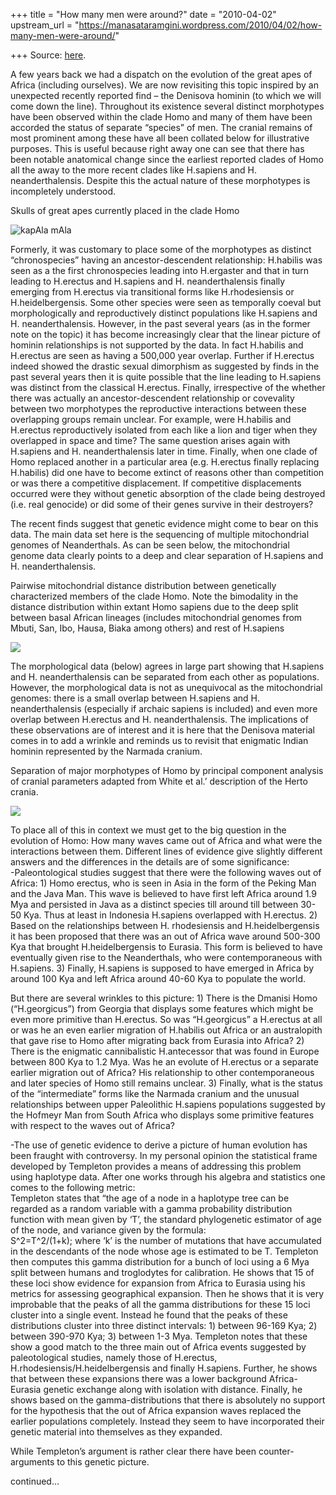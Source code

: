 +++
title = "How many men were around?"
date = "2010-04-02"
upstream_url = "https://manasataramgini.wordpress.com/2010/04/02/how-many-men-were-around/"

+++
Source: [here](https://manasataramgini.wordpress.com/2010/04/02/how-many-men-were-around/).

A few years back we had a dispatch on the evolution of the great apes of Africa (including ourselves). We are now revisiting this topic inspired by an unexpected recently reported find – the Denisova hominin (to which we will come down the line). Throughout its existence several distinct morphotypes have been observed within the clade Homo and many of them have been accorded the status of separate “species” of men. The cranial remains of most prominent among these have all been collated below for illustrative purposes. This is useful because right away one can see that there has been notable anatomical change since the earliest reported clades of Homo all the away to the more recent clades like H.sapiens and H. neanderthalensis. Despite this the actual nature of these morphotypes is incompletely understood.

Skulls of great apes currently placed in the clade Homo

![](https://i2.wp.com/lh4.ggpht.com/_hjuA1bE0hBw/S67UZw1OZ5I/AAAAAAAABW0/rgI6V2tfb84/Untitled.jpg "kapAla mAla")

Formerly, it was customary to place some of the morphotypes as distinct “chronospecies” having an ancestor-descendent relationship: H.habilis was seen as a the first chronospecies leading into H.ergaster and that in turn leading to H.erectus and H.sapiens and H. neanderthalensis finally emerging from H.erectus via transitional forms like H.rhodesiensis or H.heidelbergensis. Some other species were seen as temporally coeval but morphologically and reproductively distinct populations like H.sapiens and H. neanderthalensis. However, in the past several years (as in the former note on the topic) it has become increasingly clear that the linear picture of hominin relationships is not supported by the data. In fact H.habilis and H.erectus are seen as having a 500,000 year overlap. Further if H.erectus indeed showed the drastic sexual dimorphism as suggested by finds in the past several years then it is quite possible that the line leading to H.sapiens was distinct from the classical H.erectus. Finally, irrespective of the whether there was actually an ancestor-descendent relationship or covevality between two morphotypes the reproductive interactions between these overlapping groups remain unclear. For example, were H.habilis and H.erectus reproductively isolated from each like a lion and tiger when they overlapped in space and time? The same question arises again with H.sapiens and H. neanderthalensis later in time. Finally, when one clade of Homo replaced another in a particular area (e.g. H.erectus finally replacing H.habilis) did one have to become extinct of reasons other than competition or was there a competitive displacement. If competitive displacements occurred were they without genetic absorption of the clade being destroyed (i.e. real genocide) or did some of their genes survive in their destroyers?

The recent finds suggest that genetic evidence might come to bear on this data. The main data set here is the sequencing of multiple mitochondrial genomes of Neanderthals. As can be seen below, the mitochondrial genome data clearly points to a deep and clear separation of H.sapiens and H. neanderthalensis.

Pairwise mitochondrial distance distribution between genetically characterized members of the clade Homo. Note the bimodality in the distance distribution within extant Homo sapiens due to the deep split between basal African lineages (includes mitochondrial genomes from Mbuti, San, Ibo, Hausa, Biaka among others) and rest of H.sapiens

[![](https://i0.wp.com/lh6.ggpht.com/_hjuA1bE0hBw/S67-J0fQwlI/AAAAAAAABXU/349Ej1LXt4g/s400/Inter_homo_distances.jpg)](http://picasaweb.google.com/lh/photo/3g7KVzNk48ewXVmF8-F9xQ?feat=embedwebsite)

The morphological data (below) agrees in large part showing that H.sapiens and H. neanderthalensis can be separated from each other as populations. However, the morphological data is not as unequivocal as the mitochondrial genomes: there is a small overlap between H.sapiens and H. neanderthalensis (especially if archaic sapiens is included) and even more overlap between H.erectus and H. neanderthalensis. The implications of these observations are of interest and it is here that the Denisova material comes in to add a wrinkle and reminds us to revisit that enigmatic Indian hominin represented by the Narmada cranium.

Separation of major morphotypes of Homo by principal component analysis of cranial parameters adapted from White et al.’ description of the Herto crania.

[![](https://i0.wp.com/lh3.ggpht.com/_hjuA1bE0hBw/S7A0z83v6WI/AAAAAAAABXc/3caf86OI8YE/s400/inter_homo_anatomical.jpg)](http://picasaweb.google.com/lh/photo/8A9D1cOWXEAXJvb1vsiREA?feat=embedwebsite)

To place all of this in context we must get to the big question in the evolution of Homo: How many waves came out of Africa and what were the interactions between them. Different lines of evidence give slightly different answers and the differences in the details are of some significance:  
-Paleontological studies suggest that there were the following waves out of Africa: 1) Homo erectus, who is seen in Asia in the form of the Peking Man and the Java Man. This wave is believed to have first left Africa around 1.9 Mya and persisted in Java as a distinct species till around till between 30-50 Kya. Thus at least in Indonesia H.sapiens overlapped with H.erectus. 2) Based on the relationships between H. rhodesiensis and H.heidelbergensis it has been proposed that there was an out of Africa wave around 500-300 Kya that brought H.heidelbergensis to Eurasia. This form is believed to have eventually given rise to the Neanderthals, who were contemporaneous with H.sapiens. 3) Finally, H.sapiens is supposed to have emerged in Africa by around 100 Kya and left Africa around 40-60 Kya to populate the world.

But there are several wrinkles to this picture: 1) There is the Dmanisi Homo (“H.georgicus”) from Georgia that displays some features which might be even more primitive than H.erectus. So was “H.georgicus” a H.erectus at all or was he an even earlier migration of H.habilis out Africa or an australopith that gave rise to Homo after migrating back from Eurasia into Africa? 2) There is the enigmatic cannibalistic H.antecessor that was found in Europe between 800 Kya to 1.2 Mya. Was he an evolute of H.erectus or a separate earlier migration out of Africa? His relationship to other contemporaneous and later species of Homo still remains unclear. 3) Finally, what is the status of the “intermediate” forms like the Narmada cranium and the unusual relationships between upper Paleolithic H.sapiens populations suggested by the Hofmeyr Man from South Africa who displays some primitive features with respect to the waves out of Africa?

-The use of genetic evidence to derive a picture of human evolution has been fraught with controversy. In my personal opinion the statistical frame developed by Templeton provides a means of addressing this problem using haplotype data. After one works through his algebra and statistics one comes to the following metric:  
Templeton states that “the age of a node in a haplotype tree can be regarded as a random variable with a gamma probability distribution function with mean given by ‘T’, the standard phylogenetic estimator of age of the node, and variance given by the formula:  
S^2=T^2/(1+k); where ‘k’ is the number of mutations that have accumulated in the descendants of the node whose age is estimated to be T. Templeton then computes this gamma distribution for a bunch of loci using a 6 Mya split between humans and troglodytes for calibration. He shows that 15 of these loci show evidence for expansion from Africa to Eurasia using his metrics for assessing geographical expansion. Then he shows that it is very improbable that the peaks of all the gamma distributions for these 15 loci cluster into a single event. Instead he found that the peaks of these distributions cluster into three distinct intervals: 1) between 96-169 Kya; 2) between 390-970 Kya; 3) between 1-3 Mya. Templeton notes that these show a good match to the three main out of Africa events suggested by paleotological studies, namely those of H.erectus, H.rhodesiensis/H.heidelbergensis and finally H.sapiens. Further, he shows that between these expansions there was a lower background Africa-Eurasia genetic exchange along with isolation with distance. Finally, he shows based on the gamma-distributions that there is absolutely no support for the hypothesis that the out of Africa expansion waves replaced the earlier populations completely. Instead they seem to have incorporated their genetic material into themselves as they expanded.

While Templeton’s argument is rather clear there have been counter-arguments to this genetic picture.

continued…

